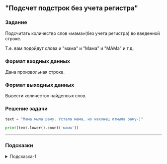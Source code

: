 ## "Подсчет подстрок без учета регистра"

### Задание

Подсчитать количество слов «мама»(без учета регистра) во введенной строке.

Т.е. вам подойдут слова и "мама" и "Мама" и "МАМа" и т.д.

### Формат входных данных

Дана произвольная строка.

### Формат выходных данных

Вывести количество найденных слов.

### Решение задачи

```python
text = "Мама мыла раму. Устала мама, но наконец отмыла раму-)"

print(text.lower().count('мама'))

```

---

### Подсказки

<details>
<summary>Подсказка-1</summary>
Преобразуйте исходную строку к нижнему регистру воспользовавшись соответствующим методом.
</details>
